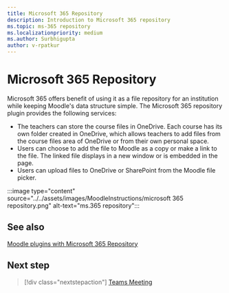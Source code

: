 ```yaml
---
title: Microsoft 365 Repository
description: Introduction to Microsoft 365 repository
ms.topic: ms-365 repository
ms.localizationpriority: medium
ms.author: Surbhigupta
author: v-rpatkur
---
```


# Microsoft 365 Repository

Microsoft 365 offers benefit of using it as a file repository for an institution while keeping Moodle's data structure simple. The Microsoft 365 repository plugin provides the following services:

* The teachers can store the course files in OneDrive. Each course has its own folder created in OneDrive, which allows teachers to add files from the course files area of OneDrive or from their own personal space.  
* Users can choose to add the file to Moodle as a copy or make a link to the file. The linked file displays in a new window or is embedded in the page.
* Users can upload files to OneDrive or SharePoint from the Moodle file picker.

:::image type="content" source="../../assets/images/MoodleInstructions/microsoft 365 repository.png" alt-text="ms.365 repository":::

## See also

[Moodle plugins with Microsoft 365 Repository](https://moodle.org/plugins/repository_office365)

## Next step

> [!div class="nextstepaction"]
> [Teams Meeting](/teamblog)
